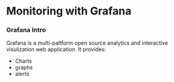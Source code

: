 <h1>Monitoring with Grafana</h1>

<h3>Grafana Intro</h3>

Grafana is a multi-paltform open source analytics and interactive visulization web application.
It provides: <br>

<ul>
	
<li>Charts</li>

<li>graphs</li>

<li>alerts</li>

</ul>


